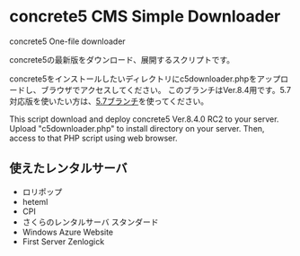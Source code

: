 # concrete5 CMS Simple Downloader

concrete5 One-file downloader

concrete5の最新版をダウンロード、展開するスクリプトです。

concrete5をインストールしたいディレクトリにc5downloader.phpをアップロードし、ブラウザでアクセスしてください。
このブランチはVer.8.4用です。5.7対応版を使いたい方は、[5.7ブランチ](https://github.com/tao-s/c5downloader/tree/5.7)を使ってください。

This script download and deploy concrete5 Ver.8.4.0 RC2 to your server.
Upload "c5downloader.php" to install directory on your server.
Then, access to that PHP script using web browser.

## 使えたレンタルサーバ

* ロリポップ
* heteml
* CPI
* さくらのレンタルサーバ スタンダード
* Windows Azure Website
* First Server Zenlogick
